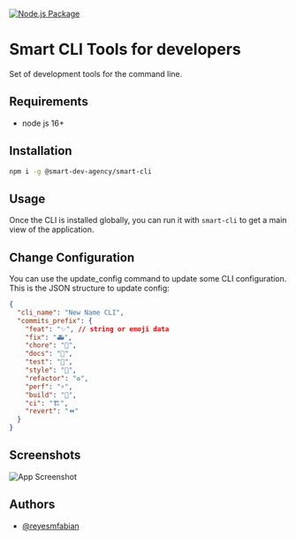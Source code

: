 [![Node.js Package](https://github.com/smart-dev-agency/smart-cli/actions/workflows/npm-publish.yml/badge.svg)](https://github.com/smart-dev-agency/smart-cli/actions/workflows/npm-publish.yml)

# Smart CLI Tools for developers

Set of development tools for the command line.

## Requirements

- node js 16+

## Installation

```bash
npm i -g @smart-dev-agency/smart-cli
```

## Usage

Once the CLI is installed globally, you can run it with `smart-cli` to get a main view of the application.

## Change Configuration

You can use the update_config command to update some CLI configuration. This is the JSON structure to update config:

```json
{
  "cli_name": "New Name CLI",
  "commits_prefix": {
    "feat": "✨", // string or emoji data
    "fix": "🚑️",
    "chore": "📝",
    "docs": "📝",
    "test": "🧪",
    "style": "💄",
    "refactor": "♻️",
    "perf": "⚡️",
    "build": "👷",
    "ci": "🏗️",
    "revert": "⏪️"
  }
}
```

## Screenshots

![App Screenshot](https://github.com/user-attachments/assets/4757367a-e5f5-49a4-8a1e-82d8fd1eaaa4)

## Authors

- [@reyesmfabian](https://www.github.com/reyesmfabian)

